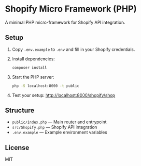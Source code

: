 # Shopify Micro Framework (PHP)

A minimal PHP micro-framework for Shopify API integration.

## Setup

1. Copy `.env.example` to `.env` and fill in your Shopify credentials.
2. Install dependencies:

   ```bash
   composer install
   ```

3. Start the PHP server:

   ```bash
   php -S localhost:8000 -t public
   ```

4. Test your setup: [http://localhost:8000/shopify/shop](http://localhost:8000/shopify/shop)

## Structure

- `public/index.php` — Main router and entrypoint
- `src/Shopify.php` — Shopify API integration
- `.env.example` — Example environment variables

## License

MIT
